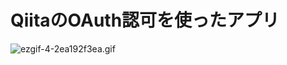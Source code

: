 
# QiitaのOAuth認可を使ったアプリ
![ezgif-4-2ea192f3ea.gif](https://qiita-image-store.s3.ap-northeast-1.amazonaws.com/0/2883687/101abe2c-75c8-87e7-aa4c-01019e7ff0f5.gif)

